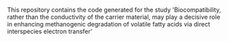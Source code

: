 This repository contains the code generated for the study 'Biocompatibility, rather than the conductivity of the carrier material, may play a decisive role in enhancing methanogenic degradation of volatile fatty acids via direct interspecies electron transfer'
